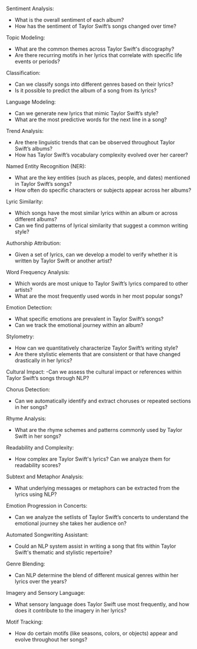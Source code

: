 
Sentiment Analysis:
- What is the overall sentiment of each album?
- How has the sentiment of Taylor Swift’s songs changed over time?


Topic Modeling:
- What are the common themes across Taylor Swift's discography?
- Are there recurring motifs in her lyrics that correlate with specific life events or periods?


Classification:
- Can we classify songs into different genres based on their lyrics?
- Is it possible to predict the album of a song from its lyrics?


Language Modeling:
- Can we generate new lyrics that mimic Taylor Swift’s style?
- What are the most predictive words for the next line in a song?


Trend Analysis:
- Are there linguistic trends that can be observed throughout Taylor Swift’s albums?
- How has Taylor Swift’s vocabulary complexity evolved over her career?


Named Entity Recognition (NER):
- What are the key entities (such as places, people, and dates) mentioned in Taylor Swift’s songs?
- How often do specific characters or subjects appear across her albums?


Lyric Similarity:
- Which songs have the most similar lyrics within an album or across different albums?
- Can we find patterns of lyrical similarity that suggest a common writing style?


Authorship Attribution:
- Given a set of lyrics, can we develop a model to verify whether it is written by Taylor Swift or another artist?


Word Frequency Analysis:
- Which words are most unique to Taylor Swift’s lyrics compared to other artists?
- What are the most frequently used words in her most popular songs?


Emotion Detection:
- What specific emotions are prevalent in Taylor Swift’s songs?
- Can we track the emotional journey within an album?


Stylometry:
- How can we quantitatively characterize Taylor Swift’s writing style?
- Are there stylistic elements that are consistent or that have changed drastically in her lyrics?


Cultural Impact:
-Can we assess the cultural impact or references within Taylor Swift’s songs through NLP?


Chorus Detection:
- Can we automatically identify and extract choruses or repeated sections in her songs?


Rhyme Analysis:
- What are the rhyme schemes and patterns commonly used by Taylor Swift in her songs?


Readability and Complexity:
- How complex are Taylor Swift's lyrics? Can we analyze them for readability scores?


Subtext and Metaphor Analysis:
- What underlying messages or metaphors can be extracted from the lyrics using NLP?


Emotion Progression in Concerts:
- Can we analyze the setlists of Taylor Swift’s concerts to understand the emotional journey she takes her audience on?


Automated Songwriting Assistant:
- Could an NLP system assist in writing a song that fits within Taylor Swift's thematic and stylistic repertoire?


Genre Blending:
- Can NLP determine the blend of different musical genres within her lyrics over the years?


Imagery and Sensory Language:
- What sensory language does Taylor Swift use most frequently, and how does it contribute to the imagery in her lyrics?


Motif Tracking:
- How do certain motifs (like seasons, colors, or objects) appear and evolve throughout her songs?